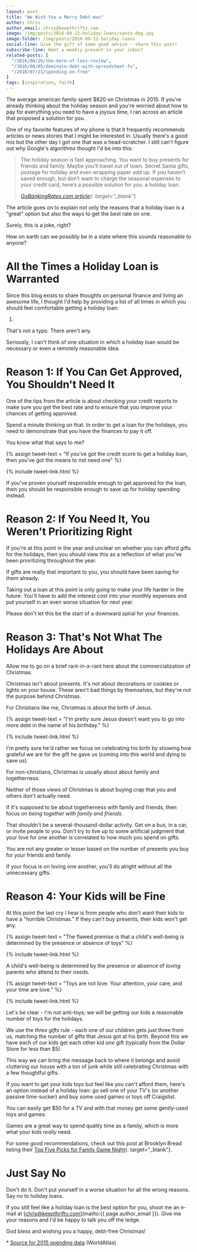 ```yaml
---
layout: post
title: "We Wish You a Merry Debt-mas"
author: Chris
author_email: chris@keepthrifty.com
image: /img/posts/2016-09-12-holiday-loans/santa-dog.jpg
image-folder: /img/posts/2016-09-12-holiday-loans
social-line: Give the gift of some good advice - share this post!
subscribe-line: Want a weekly present in your inbox?
related-posts: [
  "/2016/08/28/the-more-of-less-review",
  "/2016/08/05/dominate-debt-with-spreadsheet-fu",
  "/2016/07/21/spending-on-free"
]
tags: [inspiration, faith]
---
```


The average american family spent $820 on Christmas in 2015. If you're already thinking about the holiday season and you're worried about how to pay for everything you need to have a joyous time, I ran across an article that proposed a solution for you.

One of my favorite features of my phone is that it frequently recommends articles or news stories that I might be interested in. Usually there's a good mix but the other day I got one that was a head-scratcher. I still can't figure out why Google's algorithms thought I'd be into this:

> The holiday season is fast approaching. You want to buy presents for friends and family. Maybe you’ll travel out of town. Secret Santa gifts, postage for holiday and even wrapping paper add up. If you haven’t saved enough, but don’t want to charge the seasonal expenses to your credit card, here’s a possible solution for you: a holiday loan.
>
> <cite>[GoBankingRates.com article](https://www.gobankingrates.com/personal-finance/tips-holiday-loan/){: target="_blank"}</cite>

The article goes on to explain not only the reasons that a holiday loan is a "great" option but also the ways to get the best rate on one.

Surely, this is a joke, right?

How on earth can we possibly be in a state where this sounds reasonable to anyone?

# All the Times a Holiday Loan is Warranted #

Since this blog exists to share thoughts on personal finance and living an awesome life, I thought I'd help by providing a list of all times in which you should feel comfortable getting a holiday loan:

1.

That's not a typo. There aren't any.

Seriously, I can't think of one situation in which a holiday loan would be necessary or even a remotely reasonable idea.

# Reason 1: If You Can Get Approved, You Shouldn't Need It #

One of the tips from the article is about checking your credit reports to make sure you get the best rate and to ensure that you improve your chances of getting approved.

Spend a minute thinking on that. In order to get a loan for the holidays, you need to demonstrate that you have the finances to pay it off.

You know what that says to me?

{% assign tweet-text = "If you've got the credit score to get a holiday loan, then you've got the means to not need one" %}

{% include tweet-link.html %}

If you've proven yourself responsible enough to get approved for the loan, then you should be responsible enough to save up for holiday spending instead.

# Reason 2: If You Need It, You Weren't Prioritizing Right #

If you're at this point in the year and unclear on whether you can afford gifts for the holidays, then you should view this as a reflection of what you've been prioritizing throughout the year.

If gifts are really that important to you, you should have been saving for them already.

Taking out a loan at this point is only going to make your life harder in the future. You'll have to add the interest cost into your monthly expenses and put yourself in an even worse situation for next year.

Please don't let this be the start of a downward spiral for your finances.

# Reason 3: That's Not What The Holidays Are About #

Allow me to go on a brief rant-in-a-rant here about the commercialization of Christmas.

Christmas isn't about presents. It's not about decorations or cookies or lights on your house. These aren't bad things by themselves, but they're not the purpose behind Christmas.

For Christians like me, Christmas is about the birth of Jesus.

{% assign tweet-text = "I'm pretty sure Jesus doesn't want you to go into more debt in the name of his birthday." %}

{% include tweet-link.html %}

I'm pretty sure he'd rather we focus on celebrating his birth by showing how grateful we are for the gift he gave us (coming into this world and dying to save us).

For non-christians, Christmas is usually about about family and togetherness.

Neither of those views of Christmas is about buying crap that you and others don't actually need.

If it's supposed to be about togetherness with family and friends, then focus on _being together with family and friends_.

That shouldn't be a several-thousand-dollar activity. Get on a bus, in a car, or invite people to you. Don't try to live up to some artificial judgment that your love for one another is correlated to how much you spend on gifts.

You are not any greater or lesser based on the number of presents you buy for your friends and family.

If your focus is on loving one another, you'll do alright without all the unnecessary gifts.

# Reason 4: Your Kids will be Fine #

At this point the last cry I hear is from people who don't want their kids to have a "horrible Christmas." If they can't buy presents, their kids won't get any.

{% assign tweet-text = "The flawed premise is that a child's well-being is determined by the presence or absence of toys" %}

{% include tweet-link.html %}

A child's well-being is determined by the presence or absence of _loving_ parents who attend to their _needs_.

{% assign tweet-text = "Toys are not love. Your attention, your care, and your time are love." %}

{% include tweet-link.html %}

Let's be clear - I'm not anti-toys; we will be getting our kids a reasonable number of toys for the holidays.

We use the _three gifts rule_ - each one of our children gets just three from us, matching the number of gifts that Jesus got at his birth. Beyond this we have each of our kids get each other kid _one_ gift (typically from the Dollar Store for less than $5).

This way we can bring the message back to where it belongs and avoid cluttering our house with a ton of junk while still celebrating Christmas with a few thoughtful gifts.

If you want to get your kids toys but feel like you can't afford them, here's an option instead of a holiday loan: go sell one of your TV's (or another passive time-sucker) and buy some used games or toys off Craigslist.

You can easily get $50 for a TV and with that money get some gently-used toys and games.

Games are a great way to spend quality time as a family, which is more what your kids _really_ need.

For some good recommendations, check out this post at Brooklyn Bread listing their [Top Five Picks for Family Game Night](http://www.bklynbread.com/top-five-picks-family-game-night/){: target="_blank"}.

# Just Say No #

Don't do it. Don't put yourself in a worse situation for all the wrong reasons. Say no to holiday loans.

If you still feel like a holiday loan is the best option for you, shoot me an e-mail at [chris@keepthrifty.com](mailto:{{ page.author_email }}). Give me your reasons and I'd be happy to talk you off the ledge.

God bless and wishing you a happy, debt-free Christmas!

<div class="side-note">
  <p>* <a href="http://www.worldatlas.com/articles/how-much-will-the-average-american-spend-on-christmas.html" target="_blank">Source for 2015 spending data</a> (WorldAtlas)</p>
</div>
